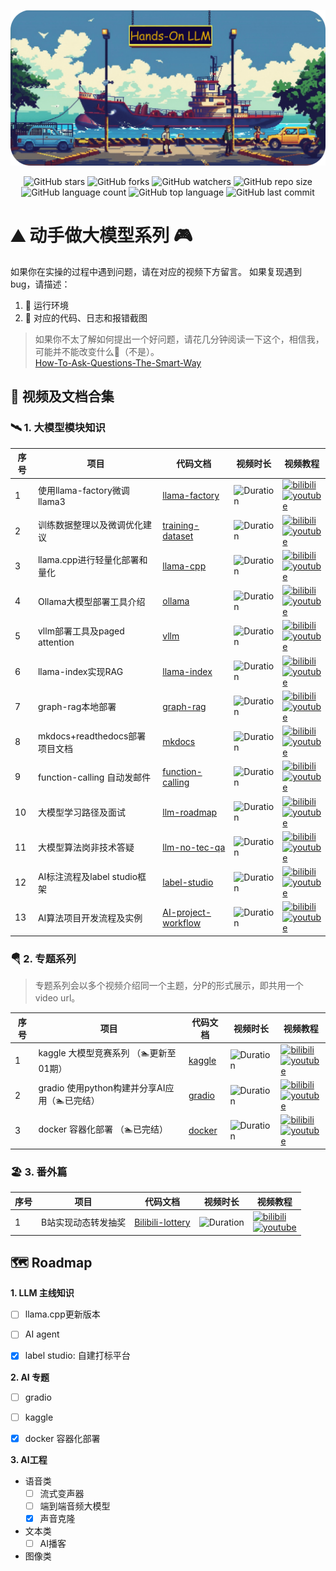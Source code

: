 <p align="center">
  <img src="assets/logo-min.png" width="560" alt="Hands on LLMs"/>
</p>

<div align="center">

  ![GitHub stars](https://img.shields.io/github/stars/echonoshy/cgft-llm?style=social)
  ![GitHub forks](https://img.shields.io/github/forks/echonoshy/cgft-llm?style=social)
  ![GitHub watchers](https://img.shields.io/github/watchers/echonoshy/cgft-llm?style=social)
  ![GitHub repo size](https://img.shields.io/github/repo-size/echonoshy/cgft-llm)
  ![GitHub language count](https://img.shields.io/github/languages/count/echonoshy/cgft-llm)
  ![GitHub top language](https://img.shields.io/github/languages/top/echonoshy/cgft-llm)
  ![GitHub last commit](https://img.shields.io/github/last-commit/echonoshy/cgft-llm?color=red)
  
</div>


# ⛰️ 动手做大模型系列 🎮

如果你在实操的过程中遇到问题，请在对应的视频下方留言。
如果复现遇到bug，请描述：
1. 🎯 运行环境
2. 🧩 对应的代码、日志和报错截图

> 如果你不太了解如何提出一个好问题，请花几分钟阅读一下这个，相信我，可能并不能改变什么🤫（不是）。  
> [How-To-Ask-Questions-The-Smart-Way](https://github.com/ryanhanwu/How-To-Ask-Questions-The-Smart-Way/blob/main/README-zh_CN.md)

## 🎨 视频及文档合集

### 🛰️ 1. 大模型模块知识

| 序号 | 项目 | 代码文档 | 视频时长 | 视频教程 |
|------|--------------------------------|---------------------------------|------------|-------------------------------------------------------------|
| 1 | 使用llama-factory微调llama3 | [llama-factory](llama-factory/README.md) | ![Duration](https://img.shields.io/badge/Duration-43:21-blue) | [![bilibili](https://img.shields.io/badge/dynamic/json?label=views&style=social&logo=bilibili&query=data.stat.view&url=https%3A%2F%2Fapi.bilibili.com%2Fx%2Fweb-interface%2Fview%3Fbvid%3DBV1uw4m1S7Cd)](https://www.bilibili.com/video/BV1uw4m1S7Cd/) <br> [![youtube](https://img.shields.io/youtube/views/Hpc4QQQuLWM?style=social)](https://youtu.be/Hpc4QQQuLWM) |
| 2 | 训练数据整理以及微调优化建议 | [training-dataset](docs/llama-factory-training-dataset.md) | ![Duration](https://img.shields.io/badge/Duration-20:13-blue) | [![bilibili](https://img.shields.io/badge/dynamic/json?label=views&style=social&logo=bilibili&query=data.stat.view&url=https%3A%2F%2Fapi.bilibili.com%2Fx%2Fweb-interface%2Fview%3Fbvid%3DBV1vrksYgEP9)](https://www.bilibili.com/video/BV1vrksYgEP9) <br> [![youtube](https://img.shields.io/youtube/views/tOVG1YZ9bcI?style=social)](https://youtu.be/tOVG1YZ9bcI) |
| 3 | llama.cpp进行轻量化部署和量化 | [llama-cpp](llama-cpp/README.md) | ![Duration](https://img.shields.io/badge/Duration-37:15-blue) | [![bilibili](https://img.shields.io/badge/dynamic/json?label=views&style=social&logo=bilibili&query=data.stat.view&url=https%3A%2F%2Fapi.bilibili.com%2Fx%2Fweb-interface%2Fview%3Fbvid%3DBV1et421N7TK)](https://www.bilibili.com/video/BV1et421N7TK) <br> [![youtube](https://img.shields.io/youtube/views/2MYsfe0pc9A?style=social)](https://youtu.be/2MYsfe0pc9A) |
| 4 | Ollama大模型部署工具介绍 | [ollama](ollama/README.md) | ![Duration](https://img.shields.io/badge/Duration-25:48-blue) | [![bilibili](https://img.shields.io/badge/dynamic/json?label=views&style=social&logo=bilibili&query=data.stat.view&url=https%3A%2F%2Fapi.bilibili.com%2Fx%2Fweb-interface%2Fview%3Fbvid%3DBV1Gs421u7a5)](https://www.bilibili.com/video/BV1Gs421u7a5/) <br> [![youtube](https://img.shields.io/youtube/views/yQ1q8YWacyE?style=social)](https://youtu.be/yQ1q8YWacyE) |
| 5 | vllm部署工具及paged attention | [vllm](vllm/README.md) | ![Duration](https://img.shields.io/badge/Duration-31:42-blue) | [![bilibili](https://img.shields.io/badge/dynamic/json?label=views&style=social&logo=bilibili&query=data.stat.view&url=https%3A%2F%2Fapi.bilibili.com%2Fx%2Fweb-interface%2Fview%3Fbvid%3DBV1R1421r7tk)](https://www.bilibili.com/video/BV1R1421r7tk) <br> [![youtube](https://img.shields.io/youtube/views/cQWzKX9gM9Q?style=social)](https://youtu.be/cQWzKX9gM9Q) |
| 6 | llama-index实现RAG | [llama-index](llama-index/README.md) | ![Duration](https://img.shields.io/badge/Duration-28:56-blue) | [![bilibili](https://img.shields.io/badge/dynamic/json?label=views&style=social&logo=bilibili&query=data.stat.view&url=https%3A%2F%2Fapi.bilibili.com%2Fx%2Fweb-interface%2Fview%3Fbvid%3DBV1jE421A77u)](https://www.bilibili.com/video/BV1jE421A77u) <br> [![youtube](https://img.shields.io/youtube/views/Q6vUx94HCDc?style=social)](https://youtu.be/Q6vUx94HCDc) |
| 7 | graph-rag本地部署 | [graph-rag](graph-rag/README.md) | ![Duration](https://img.shields.io/badge/Duration-33:17-blue) | [![bilibili](https://img.shields.io/badge/dynamic/json?label=views&style=social&logo=bilibili&query=data.stat.view&url=https%3A%2F%2Fapi.bilibili.com%2Fx%2Fweb-interface%2Fview%3Fbvid%3DBV1rE421w7t3)](https://www.bilibili.com/video/BV1rE421w7t3) <br> [![youtube](https://img.shields.io/youtube/views/tFLJUXsKGsc?style=social)](https://youtu.be/tFLJUXsKGsc) |
| 8 | mkdocs+readthedocs部署项目文档 | [mkdocs](mkdocs/README.md) | ![Duration](https://img.shields.io/badge/Duration-22:34-blue) | [![bilibili](https://img.shields.io/badge/dynamic/json?label=views&style=social&logo=bilibili&query=data.stat.view&url=https%3A%2F%2Fapi.bilibili.com%2Fx%2Fweb-interface%2Fview%3Fbvid%3DBV19f421v7P9)](https://www.bilibili.com/video/BV19f421v7P9) <br> [![youtube](https://img.shields.io/youtube/views/FRyvV-hj65M?style=social)](https://youtu.be/FRyvV-hj65M) |
| 9 | function-calling 自动发邮件 | [function-calling](function-calling/README.md) | ![Duration](https://img.shields.io/badge/Duration-19:45-blue) | [![bilibili](https://img.shields.io/badge/dynamic/json?label=views&style=social&logo=bilibili&query=data.stat.view&url=https%3A%2F%2Fapi.bilibili.com%2Fx%2Fweb-interface%2Fview%3Fbvid%3DBV1eH4y1c7KQ)](https://www.bilibili.com/video/BV1eH4y1c7KQ/) <br> [![youtube](https://img.shields.io/youtube/views/U2tbBxtA_wQ?style=social)](https://youtu.be/U2tbBxtA_wQ) |
| 10 | 大模型学习路径及面试 | [llm-roadmap](docs/llm-roadmap.md) | ![Duration](https://img.shields.io/badge/Duration-45:23-blue) | [![bilibili](https://img.shields.io/badge/dynamic/json?label=views&style=social&logo=bilibili&query=data.stat.view&url=https%3A%2F%2Fapi.bilibili.com%2Fx%2Fweb-interface%2Fview%3Fbvid%3DBV1maW4euELX)](https://www.bilibili.com/video/BV1maW4euELX) <br> [![youtube](https://img.shields.io/youtube/views/-YLeUO6wwz8?style=social)](https://youtu.be/-YLeUO6wwz8) |
| 11 | 大模型算法岗非技术答疑 | [llm-no-tec-qa](docs/llm-no-tec-qa.md) | ![Duration](https://img.shields.io/badge/Duration-38:51-blue) | [![bilibili](https://img.shields.io/badge/dynamic/json?label=views&style=social&logo=bilibili&query=data.stat.view&url=https%3A%2F%2Fapi.bilibili.com%2Fx%2Fweb-interface%2Fview%3Fbvid%3DBV1Kjx7ejE5M)](https://www.bilibili.com/video/BV1Kjx7ejE5M/) <br> [![youtube](https://img.shields.io/youtube/views/JrY8CL0pz68?style=social)](https://youtu.be/JrY8CL0pz68) |
| 12 | AI标注流程及label studio框架 | [label-studio](label-studio/README.md) | ![Duration](https://img.shields.io/badge/Duration-29:16-blue) | [![bilibili](https://img.shields.io/badge/dynamic/json?label=views&style=social&logo=bilibili&query=data.stat.view&url=https%3A%2F%2Fapi.bilibili.com%2Fx%2Fweb-interface%2Fview%3Fbvid%3DBV1oRxteFEJi)](https://www.bilibili.com/video/BV1oRxteFEJi/) <br> [![youtube](https://img.shields.io/youtube/views/rTNrfq5Ay7o?style=social)](https://youtu.be/rTNrfq5Ay7o) |
| 13 | AI算法项目开发流程及实例 | [AI-project-workflow](project-workflow/AI项目开发流程.pdf) | ![Duration](https://img.shields.io/badge/Duration-35:27-blue) | [![bilibili](https://img.shields.io/badge/dynamic/json?label=views&style=social&logo=bilibili&query=data.stat.view&url=https%3A%2F%2Fapi.bilibili.com%2Fx%2Fweb-interface%2Fview%3Fbvid%3DBV1XSUpYmERX)](https://www.bilibili.com/video/BV1XSUpYmERX/) <br> [![youtube](https://img.shields.io/youtube/views/dB9t3fcuVF8?style=social)](https://youtu.be/dB9t3fcuVF8) |




### 🪂 2. 专题系列

> 专题系列会以多个视频介绍同一个主题，分P的形式展示，即共用一个video url。

| 序号 | 项目 | 代码文档 | 视频时长 | 视频教程 |
|------|--------------------------------|---------------------------------|------------|-------------------------------------------------------------|
| 1 | kaggle 大模型竞赛系列  （🏊更新至01期） | [ kaggle](kaggle/getting-started.ipynb) | ![Duration](https://img.shields.io/badge/Duration-32:15-blue) | [![bilibili](https://img.shields.io/badge/dynamic/json?label=views&style=social&logo=bilibili&query=data.stat.view&url=https%3A%2F%2Fapi.bilibili.com%2Fx%2Fweb-interface%2Fview%3Fbvid%3DBV1vVayeREVe)](https://www.bilibili.com/video/BV1vVayeREVe/) <br> [![youtube](https://img.shields.io/youtube/views/Mz4V3zinMYI?style=social)](https://youtu.be/Mz4V3zinMYI) |
| 2 | gradio 使用python构建并分享AI应用（🏊已完结） | [ gradio](gradio/README.md) | ![Duration](https://img.shields.io/badge/Duration-70:51-blue) | [![bilibili](https://img.shields.io/badge/dynamic/json?label=views&style=social&logo=bilibili&query=data.stat.view&url=https%3A%2F%2Fapi.bilibili.com%2Fx%2Fweb-interface%2Fview%3Fbvid%3DBV1TK66YYEvJ)](https://www.bilibili.com/video/BV1TK66YYEvJ/) <br> [![youtube](https://img.shields.io/youtube/views/sRW_Q0Wzzwo?style=social)](https://youtu.be/sRW_Q0Wzzwo) |
| 3 | docker 容器化部署     （🏊已完结） | [ docker](docker/README.md) | ![Duration](https://img.shields.io/badge/Duration-41:37-blue) | [![bilibili](https://img.shields.io/badge/dynamic/json?label=views&style=social&logo=bilibili&query=data.stat.view&url=https%3A%2F%2Fapi.bilibili.com%2Fx%2Fweb-interface%2Fview%3Fbvid%3DBV1o7y7Y8EZ1)](https://www.bilibili.com/video/BV1o7y7Y8EZ1/) <br> [![youtube](https://img.shields.io/youtube/views/DeYNR47abG8?style=social)](https://youtu.be/DeYNR47abG8) |



### 🏖️ 3. 番外篇
| 序号 | 项目 | 代码文档 | 视频时长 | 视频教程 |
|------|--------------------------------|---------------------------------|------------|-------------------------------------------------------------|
| 1 | B站实现动态转发抽奖  | [ Bilibili-lottery](dulldrum/bilibili_lottery.js) | ![Duration](https://img.shields.io/badge/Duration-4:40-blue) | [![bilibili](https://img.shields.io/badge/dynamic/json?label=views&style=social&logo=bilibili&query=data.stat.view&url=https%3A%2F%2Fapi.bilibili.com%2Fx%2Fweb-interface%2Fview%3Fbvid%3DBV1gYzEYrEQt)](https://www.bilibili.com/video/BV1gYzEYrEQt/) <br> [![youtube](https://img.shields.io/youtube/views/Bnb92NG30us?style=social)](https://youtu.be/Bnb92NG30us) |


## 🗺️ Roadmap


**1. LLM 主线知识**
- [ ] llama.cpp更新版本
- [ ] AI agent
- [x] label studio: 自建打标平台


**2. AI 专题**
- [ ] gradio 
- [ ] kaggle
- [x] docker 容器化部署



**3. AI工程**
* 语音类
  - [ ] 流式变声器
  - [ ] 端到端音频大模型
  - [x] 声音克隆

* 文本类
  - [ ] AI播客
* 图像类
